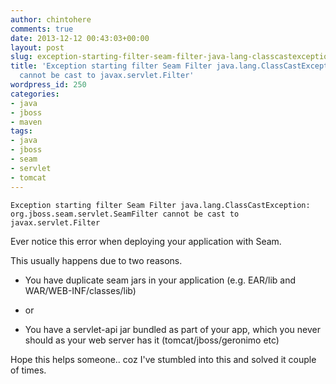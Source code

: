 ```yaml
---
author: chintohere
comments: true
date: 2013-12-12 00:43:03+00:00
layout: post
slug: exception-starting-filter-seam-filter-java-lang-classcastexception-org-jboss-seam-servlet-seamfilter-cannot-be-cast-to-javax-servlet-filter
title: 'Exception starting filter Seam Filter java.lang.ClassCastException: org.jboss.seam.servlet.SeamFilter
  cannot be cast to javax.servlet.Filter'
wordpress_id: 250
categories:
- java
- jboss
- maven
tags:
- java
- jboss
- seam
- servlet
- tomcat
---
```


`Exception starting filter Seam Filter java.lang.ClassCastException: org.jboss.seam.servlet.SeamFilter cannot be cast to javax.servlet.Filter`

Ever notice this error when deploying your application with Seam.

This usually happens due to two reasons.



	
  * You have duplicate seam jars in your application (e.g. EAR/lib and WAR/WEB-INF/classes/lib)

	
  * or

	
  * You have a servlet-api jar bundled as part of your app, which you never should as your web server has it (tomcat/jboss/geronimo etc)


Hope this helps someone.. coz I've stumbled into this and solved it couple of times.
